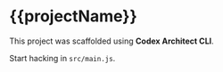 # {{projectName}}

This project was scaffolded using **Codex Architect CLI**.

Start hacking in `src/main.js`.
